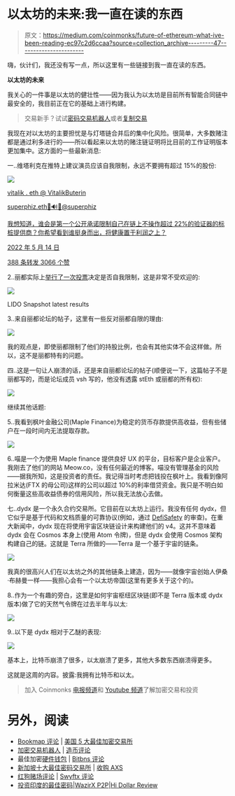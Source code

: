 # 以太坊的未来:我一直在读的东西

> 原文：<https://medium.com/coinmonks/future-of-ethereum-what-ive-been-reading-ec97c2d6ccaa?source=collection_archive---------47----------------------->

嗨，伙计们，我还没有写一点，所以这里有一些链接到我一直在读的东西。

**以太坊的未来**

我关心的一件事是以太坊的健壮性——因为我认为以太坊是目前所有智能合同链中最安全的，我目前正在它的基础上进行构建。

> 交易新手？试试[密码交易机器人](/coinmonks/crypto-trading-bot-c2ffce8acb2a)或者[复制交易](/coinmonks/top-10-crypto-copy-trading-platforms-for-beginners-d0c37c7d698c)

我现在对以太坊的主要担忧是与灯塔链合并后的集中化风险。很简单，大多数赌注都是通过利多进行的——所以看起来以太坊的赌注链证明将比目前的工作证明版本更加集中。这方面的一些最新消息:

一..维塔利克在推特上建议演员应该自我限制，永远不要拥有超过 15%的股份:

![](img/7b6a9e48b86b87fb067b5786654b4f6b.png)

[vitalik . eth @ VitalikButerin](https://twitter.com/VitalikButerin/status/1525301234516652032?s=20&t=ppyXMvOB1RUz-AcnQBimyQ)

[superphiz.eth🦇🔊🐼@superphiz](https://twitter.com/VitalikButerin/status/1525301234516652032?s=20&t=ppyXMvOB1RUz-AcnQBimyQ)

[我想知道，谁会是第一个公开承诺限制自己在链上不操作超过 22%的验证器的标桩提供商？你希望看到谁挺身而出，将健康置于利润之上？](https://twitter.com/VitalikButerin/status/1525301234516652032?s=20&t=ppyXMvOB1RUz-AcnQBimyQ)

[2022 年 5 月 14 日](https://twitter.com/VitalikButerin/status/1525301234516652032?s=20&t=ppyXMvOB1RUz-AcnQBimyQ)

[388 条转发 3066 个赞](https://twitter.com/VitalikButerin/status/1525301234516652032?s=20&t=ppyXMvOB1RUz-AcnQBimyQ)

2..丽都实际上[举行了一次投票](https://snapshot.org/#/lido-snapshot.eth/proposal/0x10abedcc563b66b1adee60825e78c387105110fa4a1e7354ab57bc9cc1e675c2)决定是否自我限制，这是非常不受欢迎的:

![](img/19ce098e903b67381983818ab650454a.png)

LIDO Snapshot latest results

3..来自丽都论坛的帖子，这里有一些反对丽都自限的理由:

![](img/c8a9998f73d26763e19bdbbc9fba6ed8.png)

我的观点是，即使丽都限制了他们的持股比例，也会有其他实体不会这样做。所以，这不是丽都特有的问题。

四..这是一句让人崩溃的话，还是来自丽都论坛的帖子(顺便说一下，这篇帖子不是丽都写的，而是论坛成员 vsh 写的，他没有透露 stEth 或丽都的所有权):

![](img/6a5fd12d1578add2d67cf4209bf93cd7.png)

继续其他话题:

5..我看到枫叶金融公司(Maple Finance)为稳定的货币存款提供高收益，但有些储户在一段时间内无法提取存款。

![](img/322ff0781d4b4a4bc3ed8dcc9bab2390.png)

6..喵是一个为使用 Maple finance 提供良好 UX 的平台，目标客户是企业客户。我刚去了他们的网站 Meow.co，没有任何最近的博客。喵没有管理基金的风险——据我所知，这是投资者的责任。我记得当时考虑把钱投在枫叶上。我看到像阿拉米达(FTX 的母公司)这样的公司以超过 10%的利率借贷资金。我只是不明白如何衡量这些高收益债券的信用风险，所以我无法放心去做。

七..dydx 是一个永久合约交易所。它目前在以太坊上运行。我没有任何 dydx，但它似乎是基于代码和文档质量的可靠协议(例如，通过 [DefiSafety](http://DeFiSafety.com) 的审查)。在重大新闻中，dydx 现在将使用宇宙区块链设计来构建他们的 v4。这并不意味着 dydx 会在 Cosmos 本身上(使用 Atom 令牌)，但是 dydx 会使用 Cosmos 架构构建自己的链。这就是 Terra 所做的——Terra 是一个基于宇宙的链条。

![](img/5ee304e09d8c19989644c16582844336.png)

我真的很高兴人们在以太坊之外的其他链条上建造，因为——就像宇宙创始人伊桑·布赫曼一样——我担心会有一个以太坊帝国(这里有更多关于这个的)。

8..作为一个有趣的旁白，这里是如何宇宙枢纽区块链(即不是 Terra 版本或 dydx 版本)做了它的天然气令牌在过去半年与以太:

![](img/320830a27a7574027c6e584ad2802d32.png)

9..以下是 dydx 相对于乙醚的表现:

![](img/0c26fca48da56882e65836129f65de96.png)

基本上，比特币崩溃了很多，以太崩溃了更多，其他大多数东西崩溃得更多。

这就是这周的内容。披露:我拥有比特币和以太。

> 加入 Coinmonks [电报频道](https://t.me/coincodecap)和 [Youtube 频道](https://www.youtube.com/c/coinmonks/videos)了解加密交易和投资

# 另外，阅读

*   [Bookmap 评论](https://coincodecap.com/bookmap-review-2021-best-trading-software) | [美国 5 大最佳加密交易所](https://coincodecap.com/crypto-exchange-usa)
*   [加密交易机器人](/coinmonks/crypto-trading-bot-c2ffce8acb2a) | [造币评论](https://coincodecap.com/coingate-review)
*   最佳加密[硬件钱包](/coinmonks/hardware-wallets-dfa1211730c6) | [Bitbns 评论](/coinmonks/bitbns-review-38256a07e161)
*   [新加坡十大最佳密码交易所](https://coincodecap.com/crypto-exchange-in-singapore) | [收购 AXS](https://coincodecap.com/buy-axs-token)
*   [红狗赌场评论](https://coincodecap.com/red-dog-casino-review) | [Swyftx 评论](https://coincodecap.com/swyftx-review)
*   [投资印度的最佳密码](https://coincodecap.com/best-crypto-to-invest-in-india-in-2021)|[WazirX P2P](https://coincodecap.com/wazirx-p2p)|[Hi Dollar Review](https://coincodecap.com/hi-dollar-review)